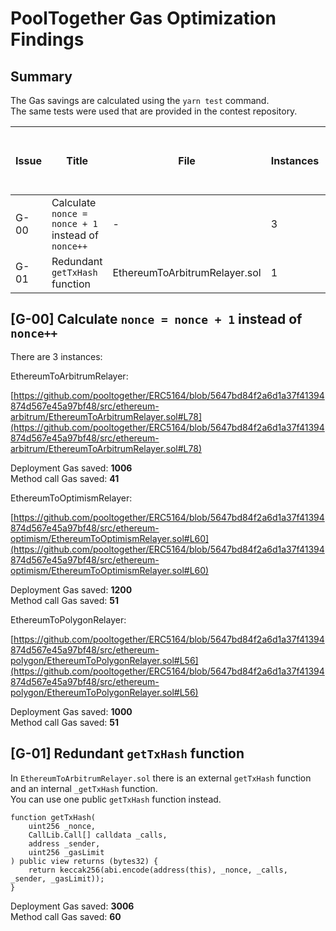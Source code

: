 # PoolTogether Gas Optimization Findings
## Summary
The Gas savings are calculated using the `yarn test` command.  
The same tests were used that are provided in the contest repository.

| Issue      | Title | File | Instances | Estimated Gas Savings (Deployments) | Estimated Gas Savings (Method calls) |
| ----------- | ----------- | ----------- | ----------- | ----------- | ----------- |
| G-00 | Calculate `nonce = nonce + 1` instead of `nonce++` | - | 3 | 3206 | 143 |
| G-01 | Redundant `getTxHash` function | EthereumToArbitrumRelayer.sol | 1 | 3006 | 60 |

## [G-00] Calculate `nonce = nonce + 1` instead of `nonce++`
There are 3 instances:  

EthereumToArbitrumRelayer:  

[https://github.com/pooltogether/ERC5164/blob/5647bd84f2a6d1a37f41394874d567e45a97bf48/src/ethereum-arbitrum/EthereumToArbitrumRelayer.sol#L78](https://github.com/pooltogether/ERC5164/blob/5647bd84f2a6d1a37f41394874d567e45a97bf48/src/ethereum-arbitrum/EthereumToArbitrumRelayer.sol#L78)  

Deployment Gas saved: **1006**  
Method call Gas saved: **41**  

EthereumToOptimismRelayer:  

[https://github.com/pooltogether/ERC5164/blob/5647bd84f2a6d1a37f41394874d567e45a97bf48/src/ethereum-optimism/EthereumToOptimismRelayer.sol#L60](https://github.com/pooltogether/ERC5164/blob/5647bd84f2a6d1a37f41394874d567e45a97bf48/src/ethereum-optimism/EthereumToOptimismRelayer.sol#L60)  

Deployment Gas saved: **1200**  
Method call Gas saved: **51**  

EthereumToPolygonRelayer:  

[https://github.com/pooltogether/ERC5164/blob/5647bd84f2a6d1a37f41394874d567e45a97bf48/src/ethereum-polygon/EthereumToPolygonRelayer.sol#L56](https://github.com/pooltogether/ERC5164/blob/5647bd84f2a6d1a37f41394874d567e45a97bf48/src/ethereum-polygon/EthereumToPolygonRelayer.sol#L56)  

Deployment Gas saved: **1000**  
Method call Gas saved: **51**  

## [G-01] Redundant `getTxHash` function
In `EthereumToArbitrumRelayer.sol` there is an external `getTxHash` function and an internal `_getTxHash` function.  
You can use one public `getTxHash` function instead.  

```solidity
function getTxHash(
    uint256 _nonce,
    CallLib.Call[] calldata _calls,
    address _sender,
    uint256 _gasLimit
) public view returns (bytes32) {
    return keccak256(abi.encode(address(this), _nonce, _calls, _sender, _gasLimit));
}
```

Deployment Gas saved: **3006**  
Method call Gas saved: **60**  

